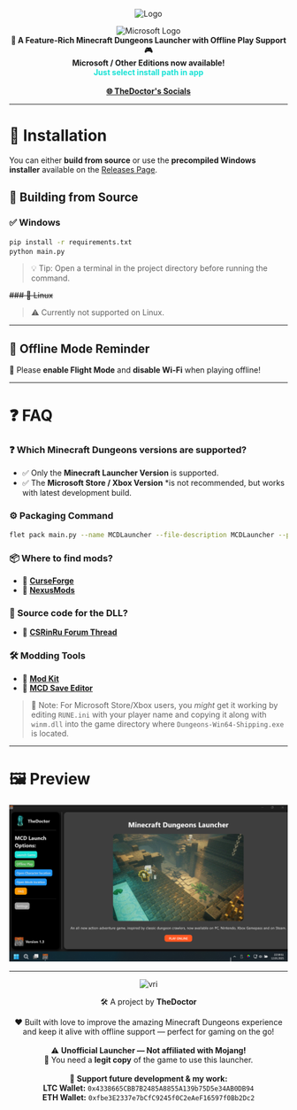 <p align="center">
  <picture>
    <source media="(prefers-color-scheme: dark)" srcset="assets/Minecraft_Dungeons_Ultimate_Edition.png" width="400px">
    <img src="docs/source/_static/logo-light.png" alt="Logo" width="400px">
  </picture>
</p>

<p align="center">
  <img src="https://upload.wikimedia.org/wikipedia/commons/4/44/Microsoft_logo.svg" alt="Microsoft Logo" width="120px"><br>
  <strong>🧱 A Feature-Rich Minecraft Dungeons Launcher with Offline Play Support 🎮</strong>
  <br>
  <strong>Microsoft / Other Editions now available!<br>
  <span style="color:#18e2d5">Just select install path in app</span></strong>
  <br><br>
  <a href="https://thedoctor.ct.ws"><strong>🌐 TheDoctor's Socials</strong></a>
</p>

---

# 🚀 Installation

You can either **build from source** or use the **precompiled Windows installer** available on the [Releases Page](https://github.com/yourrepo/releases).

## 🔧 Building from Source

### ✅ Windows
```bash
pip install -r requirements.txt
python main.py
```

> 💡 Tip: Open a terminal in the project directory before running the command.

~~### 🐧 Linux~~  
> ⚠️ Currently not supported on Linux.

---

## 📴 Offline Mode Reminder  
🔌 Please **enable Flight Mode** and **disable Wi-Fi** when playing offline!

---

# ❓ FAQ

### ❓ Which Minecraft Dungeons versions are supported?
- ✅ Only the **Minecraft Launcher Version** is supported.  
- ✅ The **Microsoft Store / Xbox Version** *is not recommended, but works with latest development build.

### ⚙️ Packaging Command
```bash
flet pack main.py --name MCDLauncher --file-description MCDLauncher --product-name MCD_Launcher --icon ./assets/favicon.ico
```

### 📦 Where to find mods?
- 🔗 [**CurseForge**](https://www.curseforge.com/minecraft-dungeons)  
- 🔗 [**NexusMods**](https://www.nexusmods.com/minecraftdungeons)

### 🧩 Source code for the DLL?
- 🧵 [**CSRinRu Forum Thread**](https://cs.rin.ru/forum/viewtopic.php?f=10&t=97669&hilit=minecraft+dungeons)

### 🛠️ Modding Tools
- 🧰 [**Mod Kit**](https://www.curseforge.com/minecraft-dungeons/utility/dungeons-mod-kit)  
- 💾 [**MCD Save Editor**](https://github.com/CutFlame/MCDSaveEdit)

> 📝 Note: For Microsoft Store/Xbox users, you *might* get it working by editing `RUNE.ini` with your player name and copying it along with `winm.dll` into the game directory where `Dungeons-Win64-Shipping.exe` is located.

---

# 🖼️ Preview

<p align="center">
  <img src="./assets/MCD_Launcher_Preview.png" alt="Launcher Preview" width="600px">
</p>

---

<p align="center">
  <img src="https://avatars.githubusercontent.com/u/88980346?v=4" alt="vri" width="110px">
</p>

<p align="center">
  🛠️ A project by <strong>TheDoctor</strong>
</p>

<p align="center">
  ❤️ Built with love to improve the amazing Minecraft Dungeons experience and keep it alive with offline support — perfect for gaming on the go!<br><br>
  ⚠️ <strong>Unofficial Launcher — Not affiliated with Mojang!</strong><br>
  🎫 You need a <strong>legit copy</strong> of the game to use this launcher.<br><br>
  🙏 <strong>Support future development & my work:</strong><br>
  <strong>LTC Wallet:</strong> <code>0x4338665CBB7B2485A8855A139b75D5e34AB0DB94</code><br>
  <strong>ETH Wallet:</strong> <code>0xfbe3E2337e7bCfC9245f0C2eAeF16597f0Bb2Dc2</code>
</p>


